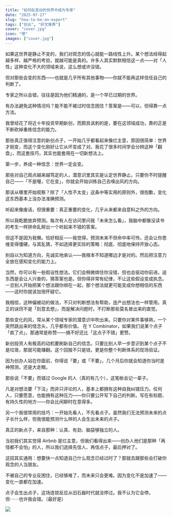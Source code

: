 ```yaml
---
title: "如何在变动的世界中成为专家"
date: "2025-07-27"
slug: "how-to-be-an-expert"
tags: ["创业", "好文推荐"]
cover: "cover.jpg"
icon: "😎"
images: ["cover.jpg"]
---
```

如果这世界是静止不变的，我们对观念的信心就能一路线性上升。某个想法经得起越多样、越严格的考验，就越可能是真的。许多人其实默默相信这一点——对「人性」这种变化不大的领域来说，这么想或许没错。



但对那些会变的东西——也就是几乎所有其他事物——你就不能再这样信任自己的判断了。



专家之所以会错，往往是因为他们精通的，是一个早已过期的世界。



有办法避免这种情况吗？能不能不被过时信念困住？答案是——可以，但得靠一点方法。



我曾经花了将近十年投资早期新创，而颇具讽刺的是，要在这领域成功，靠的正是不断砍掉重练信念的能力。



那些真正值得注意的新创点子，一开始几乎都看起来像烂主意，原因很简单：世界才刚变，而这个变化刚好让它从坏变成了对。我花了很多时间学会分辨这种「翻盘」，而这套技巧，其实也能套用在一切新想法上。



第一步，养成一种信念：世界一定会变。



那些对自己观点越来越笃定的人，潜意识里其实是认定世界静止。只要你不时提醒自己——「不是喔，它在变」，你就会开始训练自己去嗅出风的方向。



那该从哪里开始观察？除了「人性不太变」这条中等实用的原则外，很抱歉，变化这东西基本上没办法准确预测。



听起来像废话，但很重要：真正重要的变化，几乎从来都来自意料之外的方向。



所以我乾脆放弃预测。每次有人在访问里问我「未来怎么看」，我脑中都像没读书的考生一样拼命乱掰出一个听起来不错的答案。



但这不是因为我懒。恰好相反——我觉得，预测未来不但命中率可怜，还会让你思维变得僵硬。与其乱猜，不如选择更实际的策略：彻底、彻底地保持开放心态。



别自以为知道方向，先诚实地承认——我根本不知道哪边才是对的。然后把注意力全放在感知变化的能力上。



当然，你可以有一些假设性想法。它们会稍微绑住你没错，但也会驱动你前进。追东西是会让人兴奋的，猜答案也是。但你得非常有纪律，不让这些假设变成执念。
一旦别人开始把某个想法跟你绑在一起，那个想法就更可能变成你想相信的东西——这时你就该加倍怀疑它。



我相信，这种偏被动的做法，不只对判断想法有帮助，连产出想法也一样管用。真正的诀窍不是「刻意去想」，而是解决问题时，不打断那些莫名冒出来的直觉。



那些变化的风，常从某个领域专家的潜意识中吹出来。只要你对某件事够熟，一个突然跳出来的怪念头，几乎都有价值。
在 Y Combinator，如果我们说某个点子「疯了点」，那通常是称赞——搞不好还比「这点子不错」更赞。



新创投资人有极高的动机要刷新自己的信念。只要比别人早一步意识到某个点子不是垃圾，那就可能赚翻。这个回报不只是钱，更是你整个判断体系的现场验证。



因为创办人站在你面前，你得说「要」或「不要」，几个月后你就会知道你当时是神预测，还是大走眼。



那些说「不要」而错过 Google 的人（真的有几个），这笔帐会记一辈子。



凡是对想法要「下注」而非只评论的人，基本上都拥有这种自我纠错压力。任何人，只要愿意，也能拥有这种压力——你只要公开写下自己的判断。写在有标题、有持久性的地方——你会比闲聊时在意得多。



另一个我很常用的技巧：一开始先看人，不先看点子。虽然我们无法预测未来的点子长什么样，但我很能预测什么样的人会生出未来的点子。



真正的新点子，来自那种：认真、有劲、脑袋够独立的人。



当初我们其实觉得 Airbnb 是烂主意，但我们看得出来——创办人他们是那种「再怪都不会怕」的人，所以我们选择先信人、再信点子，最后押对了。



这招其实通用：想要快一点知道自己什么观念已经过时了？那就去跟那些会打破你观念的人当朋友。



不被自己的专业反困住，已经够难了，而未来只会更难。因为变化不是加速了——变化一直都在加速。



点子会生出点子，这场连锁反应从旧石器时代就没停过。我不认为它会停。
但⋯⋯也许我会错。（最好是）




![](https://prod-files-secure.s3.us-west-2.amazonaws.com/112d0858-5090-4d34-a606-b75eb8d65fd2/46476355-9cf3-4e99-9b7a-3531bc426380/1000202064.png?X-Amz-Algorithm=AWS4-HMAC-SHA256&X-Amz-Content-Sha256=UNSIGNED-PAYLOAD&X-Amz-Credential=ASIAZI2LB466UUP5H3S2%2F20250806%2Fus-west-2%2Fs3%2Faws4_request&X-Amz-Date=20250806T182107Z&X-Amz-Expires=3600&X-Amz-Security-Token=IQoJb3JpZ2luX2VjEEIaCXVzLXdlc3QtMiJHMEUCIGG0i7dF%2FPn7Aoo7nRkYNBW7scJ4LGK%2F9y3sB79iFxAgAiEA6eYXTxz8MtWNa%2BWVkOxkWkyfpW0rHRjbzxnAUstweY8q%2FwMIexAAGgw2Mzc0MjMxODM4MDUiDIwhf2PR7gX6jWJQwircAwAjgdED%2FnK4LBC5gWD6gqcbCMKDhRJyaBhE%2F8FUQpfJbq5D75LPDv%2FL6gaTb8ZU24SA%2FOxLWfAT1UsspD%2Bn3hm%2BnauCi6%2BHT%2FYDyczhmO355lS6M81jjKe1SAZEColosltB7mJ%2BQa12qj8RayTolOGgYPXsRBlrhksk0zgMBtKnLNhv8KkDtr8409lX7kTBEBX0TXi%2FrXGFvV6oAZ9TLCzDhvsd0YXOFBq85oO%2FbYrUUaADnKyIXx%2FcM%2Fs5Tcuz3zoKDc%2B%2BWP5NbuWBoS%2BlKdC6wAOFuOOLDMfCkbRPL3319QJOEdWHfLmpGqIMsUTg%2FbnMH1AjL4mKN%2FNDac8Ut76Cv%2BC8Yw5eS9%2BZN7mBWBCh8kGYS7Sdu2lnBJ6hW63AX9LnJqLBeeVito7G9TFe2RWNdu4MiO9u21kqVvsxj9kW26K1C8dumjiJQLeF6pR3r1HT6mT1gv2%2FHhrZ6lhzS2aOliXVCEgOMDgBFPt%2FIM75UQXlUzlQuOw8bQhU7GSn%2BwrFJn2jc7v1XhvtXluUUn%2FcKQKK1t0Qdvfyb6MFKle9L5Uq1O2i98yaZTiFytAEN92MSZKaKVLsNaREDxiMtyuBD4qtzgQbfDfH4brxscRIR31BY%2B6mnIuYjDArMPeqzsQGOqUByEchxEWiLuiHSqFH5u%2F9NERaBAbhqyFhNvszJI1eBb450R%2BT%2BqjBNqLwHxuKNOmVeNrdNeONqk6nByIrAp0reCP8topqB5PN62Z%2FOCbW01r0QQ187fMUWt7M41r5J%2F%2FoKYAtBqZNBHWiebus84WXkicJVlFDsu1Z1RfijPYb2d%2Bf3DQ8c3505%2FZSjYN0NL%2Bl%2BHvax8xy%2BPtc1H5I6VSA6T4GsGsc&X-Amz-Signature=f73dcb6fe8711477a614f0ac61a74e658631dc4abd7c03168ec868946933302c&X-Amz-SignedHeaders=host&x-amz-checksum-mode=ENABLED&x-id=GetObject)

